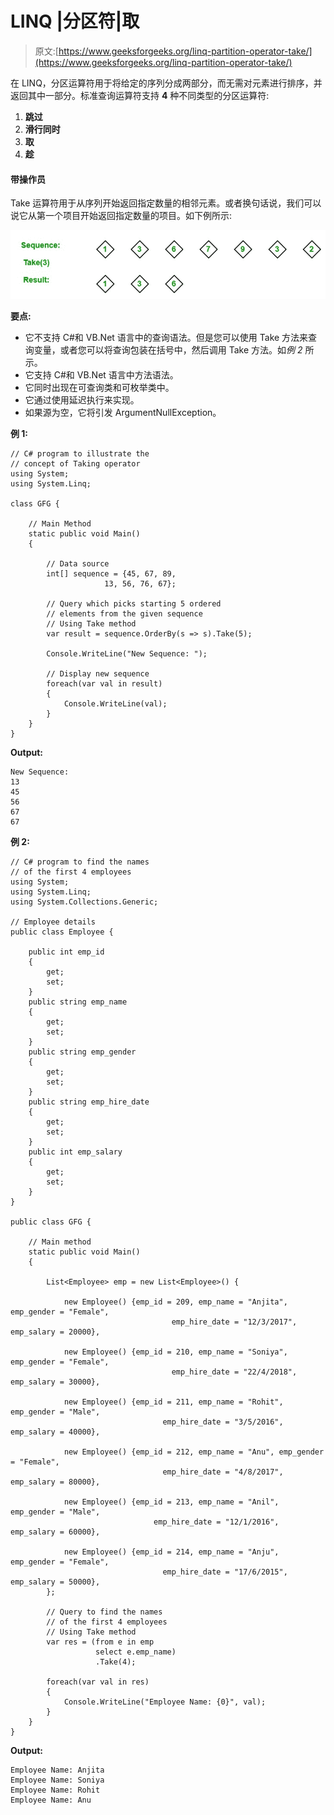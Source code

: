 # LINQ |分区符|取

> 原文:[https://www.geeksforgeeks.org/linq-partition-operator-take/](https://www.geeksforgeeks.org/linq-partition-operator-take/)

在 LINQ，分区运算符用于将给定的序列分成两部分，而无需对元素进行排序，并返回其中一部分。标准查询运算符支持 **4** 种不同类型的分区运算符:

1.  **跳过**
2.  **滑行同时**
3.  **取**
4.  **趁**

#### 带操作员

Take 运算符用于从序列开始返回指定数量的相邻元素。或者换句话说，我们可以说它从第一个项目开始返回指定数量的项目。如下例所示:

[![](img/2074019998d3b05e4400e1e7094d83cf.png)](https://media.geeksforgeeks.org/wp-content/uploads/20190527120610/take-operator.jpg)

**要点:**

*   它不支持 C#和 VB.Net 语言中的查询语法。但是您可以使用 Take 方法来查询变量，或者您可以将查询包装在括号中，然后调用 Take 方法。如*例 2* 所示。
*   它支持 C#和 VB.Net 语言中方法语法。
*   它同时出现在可查询类和可枚举类中。
*   它通过使用延迟执行来实现。
*   如果源为空，它将引发 ArgumentNullException。

**例 1:**

```
// C# program to illustrate the
// concept of Taking operator
using System;
using System.Linq;

class GFG {

    // Main Method
    static public void Main()
    {

        // Data source
        int[] sequence = {45, 67, 89,
                     13, 56, 76, 67};

        // Query which picks starting 5 ordered
        // elements from the given sequence
        // Using Take method
        var result = sequence.OrderBy(s => s).Take(5);

        Console.WriteLine("New Sequence: ");

        // Display new sequence
        foreach(var val in result)
        {
            Console.WriteLine(val);
        }
    }
}
```

**Output:**

```
New Sequence: 
13
45
56
67
67

```

**例 2:**

```
// C# program to find the names
// of the first 4 employees
using System;
using System.Linq;
using System.Collections.Generic;

// Employee details
public class Employee {

    public int emp_id
    {
        get;
        set;
    }
    public string emp_name
    {
        get;
        set;
    }
    public string emp_gender
    {
        get;
        set;
    }
    public string emp_hire_date
    {
        get;
        set;
    }
    public int emp_salary
    {
        get;
        set;
    }
}

public class GFG {

    // Main method
    static public void Main()
    {

        List<Employee> emp = new List<Employee>() {

            new Employee() {emp_id = 209, emp_name = "Anjita", emp_gender = "Female",
                                    emp_hire_date = "12/3/2017", emp_salary = 20000},

            new Employee() {emp_id = 210, emp_name = "Soniya", emp_gender = "Female",
                                    emp_hire_date = "22/4/2018", emp_salary = 30000},

            new Employee() {emp_id = 211, emp_name = "Rohit", emp_gender = "Male",
                                  emp_hire_date = "3/5/2016", emp_salary = 40000},

            new Employee() {emp_id = 212, emp_name = "Anu", emp_gender = "Female",
                                  emp_hire_date = "4/8/2017", emp_salary = 80000},

            new Employee() {emp_id = 213, emp_name = "Anil", emp_gender = "Male",
                                emp_hire_date = "12/1/2016", emp_salary = 60000},

            new Employee() {emp_id = 214, emp_name = "Anju", emp_gender = "Female",
                                  emp_hire_date = "17/6/2015", emp_salary = 50000},
        };

        // Query to find the names 
        // of the first 4 employees
        // Using Take method
        var res = (from e in emp
                   select e.emp_name)
                   .Take(4);

        foreach(var val in res)
        {
            Console.WriteLine("Employee Name: {0}", val);
        }
    }
}
```

**Output:**

```
Employee Name: Anjita
Employee Name: Soniya
Employee Name: Rohit
Employee Name: Anu

```